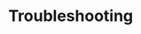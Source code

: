 [title]: # (Troubleshooting)
[tags]: # (introduction)
[priority]: # (500)
# Troubleshooting

<!-- add and overview of covered troubleshooting topics -->
